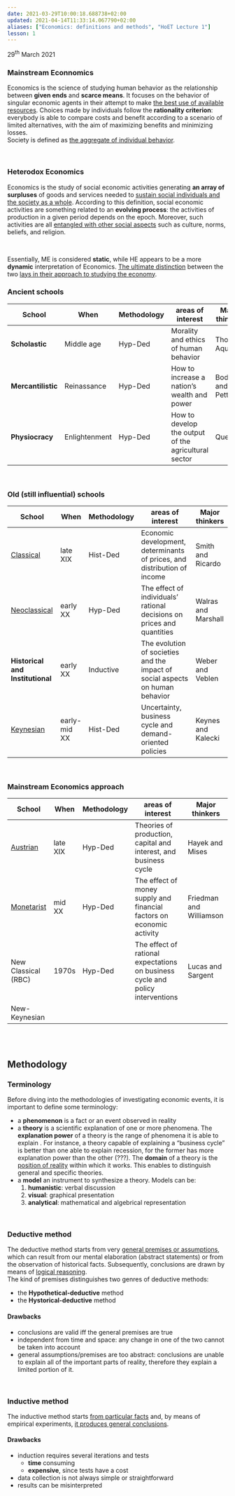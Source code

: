 ```yaml
---
date: 2021-03-29T10:00:18.688738+02:00
updated: 2021-04-14T11:33:14.067790+02:00
aliases: ["Economics: definitions and methods", "HoET Lecture 1"]
lesson: 1
---
```

<p class="date">29<sup>th</sup> March 2021</p>

### Mainstream Econnomics

Economics is the science of studying human behavior as the relationship between **given ends** and **scarce means**.
It focuses on the behavior of singular economic agents in their attempt to make <u>the best use of available resources</u>. Choices made by individuals follow the **rationality criterion**: everybody is able to compare costs and benefit according to a scenario of limited alternatives, with the aim of maximizing benefits and minimizing losses.  
Society is defined as <u>the aggregate of individual behavior</u>.

<br>

### Heterodox Economics

Economics is the study of social economic activities generating **an array of surpluses** of goods and services needed to <u>sustain social individuals and the society as a whole</u>. According to this definition, social economic activities are something related to an **evolving process**: the activities of production in a given period depends on the epoch. Moreover, such activities are all <u>entangled with other social aspects</u> such as culture, norms, beliefs, and religion.

<br>

Essentially, ME is considered **static**, while HE appears to be a more **dynamic** interpretation of Economics. <u>The ultimate distinction</u> between the two <u>lays in their approach to studying the economy</u>.

### Ancient schools 

| School             | When          | Methodology | areas of interest                                    | Major thinkers  |
| ------------------ | ------------- | ----------- | ---------------------------------------------------- | --------------- |
| **Scholastic**     | Middle age    | Hyp-Ded     | Morality and ethics of human behavior                | Thomas Aquinas  |
| **Mercantilistic** | Reinassance   | Hyp-Ded     | How to increase a nation’s wealth and power          | Bodin and Petty |
| **Physiocracy**    | Enlightenment | Hyp-Ded     | How to develop the output of the agricultural sector | Quesnay         |

<br>

### Old (still influential) schools

| School                                                                                                     | When         | Methodology | areas of interest                                                             | Major thinkers      |
| ---------------------------------------------------------------------------------------------------------- | ------------ | ----------- | ----------------------------------------------------------------------------- | ------------------- |
| [Classical](https://en.wikipedia.org/wiki/Classical_economics "Classical economics on Wikipedia")          | late XIX     | Hist-Ded    | Economic development, determinants of prices, and distribution of income      | Smith and Ricardo   |
| [Neoclassical](https://en.wikipedia.org/wiki/Neoclassical_economics "Neoclassical economics on Wikipedia") | early XX     | Hyp-Ded     | The effect of individuals’ rational decisions on prices and quantities        | Walras and Marshall |
| **Historical and Institutional**                                                                           | early XX     | Inductive   | The evolution of societies and the impact of social aspects on human behavior | Weber and Veblen    |
| [Keynesian](https://en.wikipedia.org/wiki/Keynesian_economics "Keynesian economics on Wikipedia")          | early-mid XX | Hist-Ded    | Uncertainty, business cycle and demand-oriented policies                      | Keynes and Kalecki  |

<br>

### Mainstream Economics approach

| School                                                                                   | When     | Methodology | areas of interest                                                              | Major thinkers          |
| ---------------------------------------------------------------------------------------- | -------- | ----------- | ------------------------------------------------------------------------------ | ----------------------- |
| [Austrian](https://en.wikipedia.org/wiki/Austrian_School "Austrian School on Wikipedia") | late XIX | Hyp-Ded     | Theories of production, capital and interest, and business cycle               | Hayek and Mises         |
| [Monetarist](https://en.wikipedia.org/wiki/Monetarism "Monetarism on Wikipedia")         | mid XX   | Hyp-Ded     | The effect of money supply and financial factors on economic activity          | Friedman and Williamson |
| New Classical (RBC)                                                                      | 1970s    | Hyp-Ded     | The effect of rational expectations on business cycle and policy interventions | Lucas and Sargent       |
| New-Keynesian                                                                            |          |             |                                                                                |                         |

<br>
<br>

## Methodology

### Terminology

Before diving into the methodologies of investigating economic events, it is important to define some terminology:

- a **phenomenon** is a fact or an event observed in reality
- a **theory** is a scientific explanation of one or more phenomena. The **explanation power** of a theory is the range of phenomena it is able to explain . For instance, a theory capable of explaining a “business cycle” is better than one able to explain recession, for the former has more explanation power than the other (???). The **domain** of a theory is the <u>position of reality</u> within which it works. This enables to distinguish general and specific theories.
- a **model** an instrument to synthesize a theory. Models can be:
	1. **humanistic**: verbal discussion
	2. **visual**: graphical presentation
	3. **analytical**: mathematical and algebrical representation

<br>

### Deductive method

The deductive method starts from very <u>general premises or assumptions</u>, which can result from our mental elaboration (abstract statements) or from the observation of historical facts. Subsequently, conclusions are drawn by means of <u>logical reasoning</u>.  
The kind of premises distinguishes two genres of deductive methods:
- the **Hypothetical-deductive** method
- the **Hystorical-deductive** method

#### Drawbacks

- conclusions are valid iff the general premises are true
- independent from time and space: any change in one of the two cannot be taken into account
- general assumptions/premises are too abstract: conclusions are unable to explain all of the important parts of reality, therefore they explain a limited portion of it.

<br>

### Inductive method

The inductive method starts <u>from particular facts</u> and, by means of empirical experiments, <u>it produces general conclusions</u>.

#### Drawbacks

- induction requires several iterations and tests
	- **time** consuming
	- **expensive**, since tests have a cost
- data collection is not always simple or straightforward
- results can be misinterpreted
